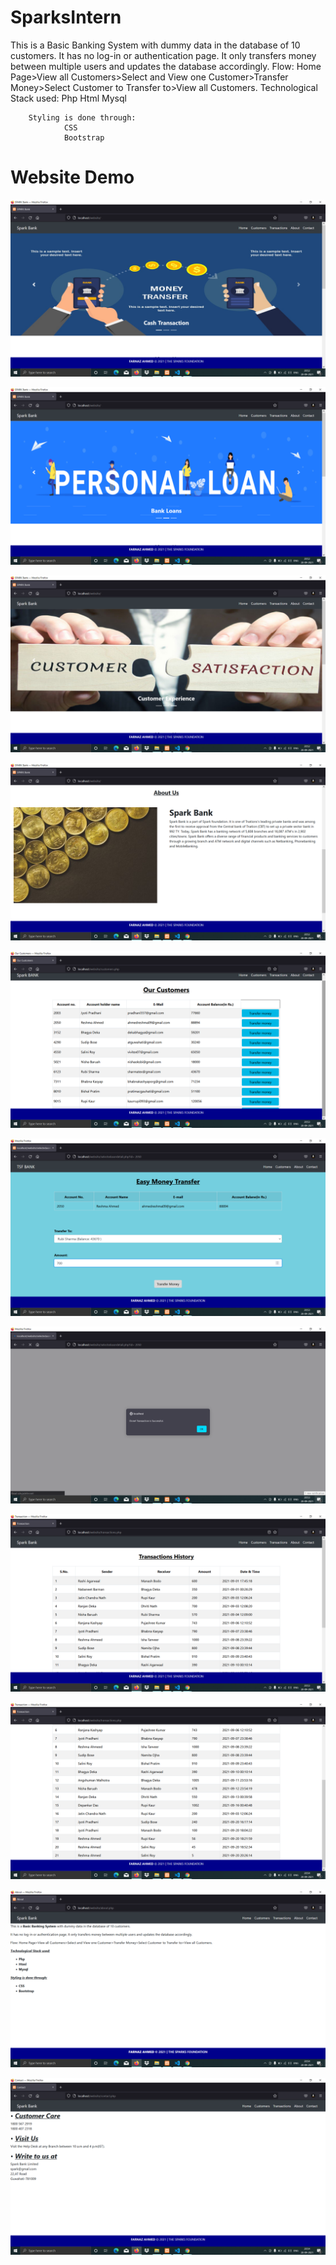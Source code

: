 # SparksIntern
This is a Basic Banking System</b> with dummy data in the database of 10 customers.
It has no log-in or authentication page. It only transfers money between multiple users and updates the database accordingly.
Flow: Home Page>View all Customers>Select and View one Customer>Transfer Money>Select Customer to Transfer to>View all Customers.
      Technological Stack used:
                 Php
                 Html
                 Mysql
       
        Styling is done through:
                CSS
                Bootstrap

# Website Demo

![](scr/Screenshot%20(4).png)

![](scr/Screenshot%20(5).png)

![](scr/Screenshot%20(6).png)

![](scr/Screenshot%20(7).png)

![](scr/Screenshot%20(8).png)

![](scr/Screenshot%20(9).png)

![](scr/Screenshot%20(10).png)

![](scr/Screenshot%20(11).png)

![](scr/Screenshot%20(12).png)

![](scr/Screenshot%20(13).png)

![](scr/Screenshot%20(14).png)
